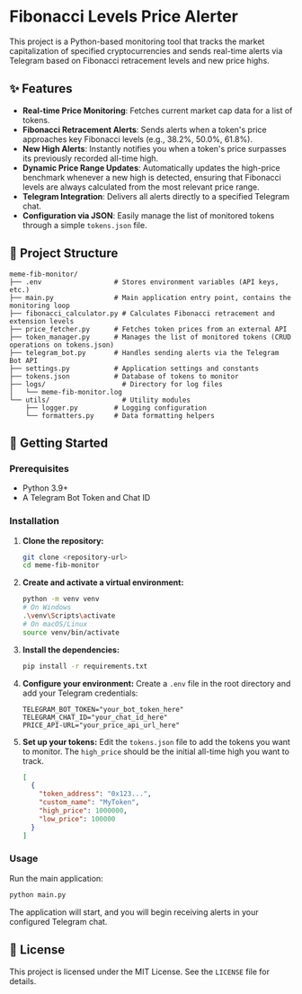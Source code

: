 
# Fibonacci Levels Price Alerter

This project is a Python-based monitoring tool that tracks the market capitalization of specified cryptocurrencies and sends real-time alerts via Telegram based on Fibonacci retracement levels and new price highs.

## ✨ Features

- **Real-time Price Monitoring**: Fetches current market cap data for a list of tokens.
- **Fibonacci Retracement Alerts**: Sends alerts when a token's price approaches key Fibonacci levels (e.g., 38.2%, 50.0%, 61.8%).
- **New High Alerts**: Instantly notifies you when a token's price surpasses its previously recorded all-time high.
- **Dynamic Price Range Updates**: Automatically updates the high-price benchmark whenever a new high is detected, ensuring that Fibonacci levels are always calculated from the most relevant price range.
- **Telegram Integration**: Delivers all alerts directly to a specified Telegram chat.
- **Configuration via JSON**: Easily manage the list of monitored tokens through a simple `tokens.json` file.

## 📂 Project Structure

```
meme-fib-monitor/
├── .env                  # Stores environment variables (API keys, etc.)
├── main.py               # Main application entry point, contains the monitoring loop
├── fibonacci_calculator.py # Calculates Fibonacci retracement and extension levels
├── price_fetcher.py      # Fetches token prices from an external API
├── token_manager.py      # Manages the list of monitored tokens (CRUD operations on tokens.json)
├── telegram_bot.py       # Handles sending alerts via the Telegram Bot API
├── settings.py           # Application settings and constants
├── tokens.json           # Database of tokens to monitor
├── logs/                   # Directory for log files
│   └── meme-fib-monitor.log
└── utils/                  # Utility modules
    ├── logger.py         # Logging configuration
    └── formatters.py     # Data formatting helpers
```

## 🚀 Getting Started

### Prerequisites

- Python 3.9+
- A Telegram Bot Token and Chat ID

### Installation

1.  **Clone the repository:**
    ```bash
    git clone <repository-url>
    cd meme-fib-monitor
    ```

2.  **Create and activate a virtual environment:**
    ```bash
    python -m venv venv
    # On Windows
    .\venv\Scripts\activate
    # On macOS/Linux
    source venv/bin/activate
    ```

3.  **Install the dependencies:**
    ```bash
    pip install -r requirements.txt
    ```

4.  **Configure your environment:**
    Create a `.env` file in the root directory and add your Telegram credentials:
    ```
    TELEGRAM_BOT_TOKEN="your_bot_token_here"
    TELEGRAM_CHAT_ID="your_chat_id_here"
    PRICE_API-URL="your_price_api_url_here"
    ```

5.  **Set up your tokens:**
    Edit the `tokens.json` file to add the tokens you want to monitor. The `high_price` should be the initial all-time high you want to track.
    ```json
    [
      {
        "token_address": "0x123...",
        "custom_name": "MyToken",
        "high_price": 1000000,
        "low_price": 100000
      }
    ]
    ```

### Usage

Run the main application:
```bash
python main.py
```
The application will start, and you will begin receiving alerts in your configured Telegram chat.

## 📄 License

This project is licensed under the MIT License. See the `LICENSE` file for details.

